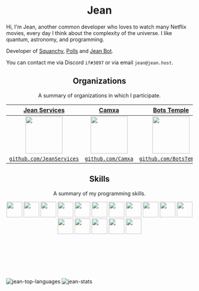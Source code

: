 <h1 align="center">Jean</h1>

Hi, I'm Jean, another common developer who loves to watch many Netflix movies, every day I think about the complexity of the universe. I like quantum, astronomy, and programming.

Developer of [Squanchy](https://discord.bots.gg/bots/637108716151504926), [Polls](https://discord.bots.gg/bots/663104539163099137) and [Jean Bot](https://aqskqeak.glitch.me/).

You can contact me via Discord `if#3897` or via email `jean@jean.host`. 

<h2 align="center">Organizations</h2>
<p align="center">A summary of organizations in which I participate.</p>

| <a href="https://github.com/JeanServices" target="_blank">**Jean Services**</a> | <a href="https://github.com/Camxa" target="_blank">**Camxa**</a> | <a href="https://github.com/BotsTemple" target="_blank">**Bots Temple**</a> | <a href="https://github.com/Mairon31/tnai" target="_blank">**TNAI**</a> |
|:---: | :---: | :---: | :---: |
| <img align='center' src='https://avatars.githubusercontent.com/u/79236728?s=200&v=4' height='100px'> | <img align='center' src='https://avatars.githubusercontent.com/u/79719297?s=200&v=4' height='100px'> | <img align='center' src='https://avatars.githubusercontent.com/u/57448471?s=200&v=4' height='100px'>  | <img align='center' src='https://camo.githubusercontent.com/f26f35a93ed004727b308106dd21294e981c7e9a158ce73fb37f3daf808b37a1/68747470733a2f2f63646e2e646973636f72646170702e636f6d2f6174746163686d656e74732f3730323034373430323332383139353135322f3736313432363532323035373334333030362f32303230303933305f3231333735322e706e67' height='100px'>  |
| <a href="https://github.com/JeanServices" target="_blank">`github.com/JeanServices`</a> | <a href="https://github.com/Camxa" target="_blank">`github.com/Camxa`</a> | <a href="https://github.com/BotsTemple" target="_blank">`github.com/BotsTemple`</a> | <a href="https://github.com/Mairon31/tnai" target="_blank">`github.com/Mairon31/tnai`</a> |


<h2 align="center">Skills</h2>
<p align="center">A summary of my programming skills.</p>

<p align="center">
  <img src='https://raw.githubusercontent.com/sammwyy/sammwyy/master/skills/css.png' height='42px'>
  <img src='https://raw.githubusercontent.com/sammwyy/sammwyy/master/skills/html.png' height='42px'>
  <img src='https://raw.githubusercontent.com/sammwyy/sammwyy/master/skills/javascript.jpg' height='42px'>
  <img src='https://raw.githubusercontent.com/sammwyy/sammwyy/master/skills/nodejs.png' height='42px'>
  <img src='https://i.gyazo.com/b6804ebea5d4b2a6c420a17901671221.png' height='42px'>
  <img src='https://raw.githubusercontent.com/sammwyy/sammwyy/master/skills/react.png' height='42px'>
  <img height="42px" src="https://img.icons8.com/color/452/apollo.png" />
  <img height="42px" src="https://img.icons8.com/color/452/graphql.png" />
  <img src='https://www.vergic.com/wpsitefiles_de3fxs/wp-content/uploads/2017/04/logo.png' height='42px'>
  <img src='https://raw.githubusercontent.com/sammwyy/sammwyy/master/skills/mongo.png' height='42px'>
  <img height="42px" src="https://cdn4.iconfinder.com/data/icons/redis-2/1451/Untitled-2-512.png"/>
  <img height="42px" src="https://pbs.twimg.com/profile_images/879715096821460992/6DO-xqph_400x400.jpg"/>
  <img height="42px" src="https://encrypted-tbn0.gstatic.com/images?q=tbn:ANd9GcSFWV_HgLeNqL2chI-m3M5KbhzUHceEZe9obw&usqp=CAU"/> 
  <img src='https://i.blogs.es/9e7f93/650_1000_julia/1366_2000.png' height='42px'>
  <img src="https://miro.medium.com/max/3150/1*yh90bW8jL4f8pOTZTvbzqw.png" height="42px" />
  <img height="42px" src="https://webpack.js.org/icon-square-small.85ba630cf0c5f29ae3e3.svg"/>
</p>

<br />
<br />
<br />
<br />
<br />
<br />

<img src="https://github-readme-stats.vercel.app/api/top-langs?username=JeanCarlosVR&show_icons=true&theme=dark&locale=en&layout=compact" alt="jean-top-languages" />
<img src="https://github-readme-stats.vercel.app/api?username=JeanCarlosVR&show_icons=true&theme=dark&locale=en" alt="jean-stats" />
